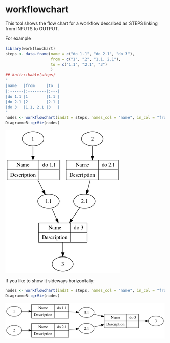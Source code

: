 # workflowchart

This tool shows the flow chart for a workflow described as STEPS linking from INPUTS to OUTPUT.

For example 

```r
library(workflowchart)
steps <- data.frame(name = c("do 1.1", "do 2.1", "do 3"), 
                    from = c("1", "2", "1.1, 2.1"), 
                    to = c("1.1", "2.1", "3")
                    )
## knitr::kable(steps)
"
|name   |from     |to  |
|:------|:--------|:---|
|do 1.1 |1        |1.1 |
|do 2.1 |2        |2.1 |
|do 3   |1.1, 2.1 |3   |
"
nodes <- workflowchart(indat = steps, names_col = "name", in_col = "from", out_col = "to")
DiagrammeR::grViz(nodes)
```

![](inst/workflowchart_demo.png)


If you like to show it sideways horizontally:

```r
nodes <- workflowchart(indat = steps, names_col = "name", in_col = "from", out_col = "to", sideways = T)
DiagrammeR::grViz(nodes)
```


![](inst/workflowchart_demo_sideways.png)